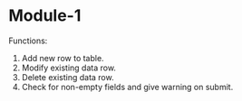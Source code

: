 # Module-1

Functions:

1. Add new row to table.
2. Modify existing data row.
3. Delete existing data row.
4. Check for non-empty fields and give warning on submit.